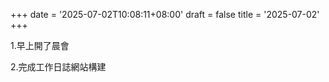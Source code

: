 +++
date = '2025-07-02T10:08:11+08:00'
draft = false
title = '2025-07-02'
+++

1.早上開了晨會

2.完成工作日誌網站構建